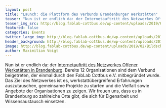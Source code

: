 ```yaml
---
layout: post
title: "Launch: die Plattform des Verbunds Brandenburger Werkstätten"
teaser: "Nun ist er endlich da: der Internetauftritt des Netzwerkes Offener Werkstätten in Brandenburg. "
teaser_img_src: http://blog.fablab-cottbus.de/wp-content/uploads/2019/02/Bildschirmfoto-vom-2019-02-02-11-57-01.png
featured: false
categories: Events
twitter_large_img: http://blog.fablab-cottbus.de/wp-content/uploads/2019/02/Bildschirmfoto-vom-2019-02-02-11-57-01.png
header_background: http://blog.fablab-cottbus.de/wp-content/uploads/2019/02/Bildschirmfoto-vom-2019-02-02-11-57-01.png
image: http://blog.fablab-cottbus.de/wp-content/uploads/2019/02/Bildschirmfoto-vom-2019-02-02-11-57-01.png
author: Maximilian Voigt
---
```

Nun ist er endlich da: der <a href="https://offene-werkstaetten-brandenburg.de/" rel="noopener" target="_blank">Internetauftritt des Netzwerkes Offener Werkstätten in Brandenburg</a>. Bereits 12 Organisationen sind dem Verbund beigetreten, der einmal durch den FabLab Cottbus e.V. mitbegründet wurde. Das Ziel des Netzwerkes ist es, werkstattübergreifend Erfahrungen auszutauschen, gemeinsame Projekte zu starten und die Vielfalt sowie Angebote der Organisationen zu zeigen. Wir freuen uns, dass es in Brandenburg so zahlreiche Orte gibt, die sich für Eigenarbeit und Wissensaustausch einsetzen.

